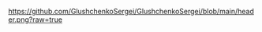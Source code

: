 
https://github.com/GlushchenkoSergei/GlushchenkoSergei/blob/main/header.png?raw=true
<!--
### Hi there 👋

**GlushchenkoSergei/GlushchenkoSergei** is a ✨ _special_ ✨ repository because its `README.md` (this file) appears on your GitHub profile.

Here are some ideas to get you started:

- 🔭 I’m currently working on ...
- 🌱 I’m currently learning ...
- 👯 I’m looking to collaborate on ...
- 🤔 I’m looking for help with ...
- 💬 Ask me about ...
- 📫 How to reach me: ...
- 😄 Pronouns: ...
- ⚡ Fun fact: ...
-->
